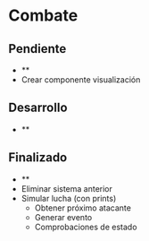 # Combate

## Pendiente

- **
- Crear componente visualización

## Desarrollo

- **

## Finalizado

- **
- Eliminar sistema anterior
- Simular lucha (con prints)
  - Obtener próximo atacante
  - Generar evento
  - Comprobaciones de estado
